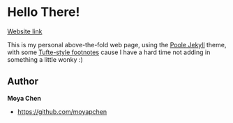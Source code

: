 # Hello There!

[Website link](moyapchen.github.io)

This is my personal above-the-fold web page, using the [Poole Jekyll](https://github.com/poole/lanyon) theme, with some [Tufte-style footnotes](https://github.com/clayh53/tufte-jekyll/blob/master/_plugins/sidenote.rb) cause I have a hard time not adding in something a little wonky :)   

## Author

**Moya Chen**
- <https://github.com/moyapchen>


